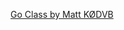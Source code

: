 <a href="https://www.youtube.com/watch?v=-EYNVEv-snE&list=PLoILbKo9rG3skRCj37Kn5Zj803hhiuRK6&index=4"> Go Class by Matt KØDVB </a>